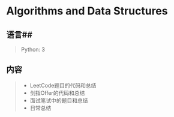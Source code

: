 ﻿Algorithms and Data Structures
=========
## 语言##

> Python: 3  



## 内容 ##

>  - LeetCode题目的代码和总结
>  - 剑指Offer的代码和总结
>  - 面试笔试中的题目和总结
>  - 日常总结

